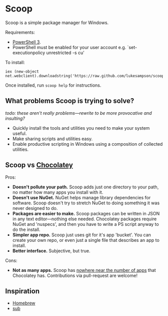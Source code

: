 Scoop
=====

Scoop is a simple package manager for Windows.

Requirements:

* [PowerShell 3](http://www.microsoft.com/en-us/download/details.aspx?id=34595).
* PowerShell must be enabled for your user account e.g. `set-executionpolicy unrestricted -s cu'

To install:

    iex (new-object net.webclient).downloadstring('https://raw.github.com/lukesampson/scoop/master/bin/install.ps1')
    
Once installed, run `scoop help` for instructions.

What problems Scoop is trying to solve?
---------------------------------------

*todo: these aren't really problems—rewrite to be more provocative and insulting?*

* Quickly install the tools and utilities you need to make your system useful.
* Make sharing scripts and utilities easy.
* Enable productive scripting in Windows using a composition of collected utilities.


Scoop vs [Chocolatey](http://chocolatey.org)
--------------------------------------------

Pros:

* **Doesn't pollute your path.** Scoop adds just one directory to your path, no matter how many apps you install with it.
* **Doesn't use NuGet.** NuGet helps manage library dependencies for software. Scoop doesn't try to stretch NuGet to doing something it was never designed to do.
* **Packages are easier to make.** Scoop packages can be written in JSON in any text editor—nothing else needed. Chocolatey packages require NuGet and 'nuspecs', and then you have to write a PS script anyway to do the install.
* **Simpler app repo.** Scoop just uses git for it's app 'bucket'. You can create your own repo, or even just a single file that describes an app to install.
* **Better interface.** Subjective, but true.

Cons:
* **Not as many apps.** Scoop has [nowhere near the number of apps](https://github.com/lukesampson/scoop/tree/master/bucket) that Chocolatey has. Contributions via pull-request are welcome!

Inspiration
-----------

* [Homebrew](http://mxcl.github.io/homebrew/)
* [sub](https://github.com/37signals/sub#readme)